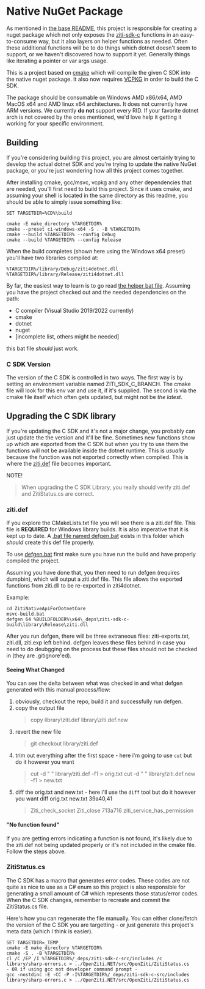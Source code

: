
# Native NuGet Package

As mentioned in [the base README](../README.md), this project is responsible for creating a nuget package which
not only exposes the [ziti-sdk-c](https://github.com/openziti/ziti-sdk-c) functions in an easy-to-consume
way, but it also layers on helper functions as needed. Often these additional functions will be to do things
which dotnet doesn't seem to support, or we haven't discovered how to support it yet. Generally things like 
iterating a pointer or var args usage.

This is a project based on [cmake](https://cmake.org/) which will compile the given C SDK into the native 
nuget package. It also now requires [VCPKG](https://github.com/microsoft/vcpkg) in order to build the C SDK.

The package should be consumable on Windows AMD x86/x64, AMD MacOS x64 and AMD linux x64 architectures. It
does not currently have ARM versions. We currently **do not** support every RID. If your favorite dotnet 
arch is not covered by the ones mentioned, we'd love help it getting it working for your specific environment.

## Building
If you're considering building this project, you are almost certainly trying to develop the actual dotnet SDK
and you're trying to update the native NuGet package, or you're just wondering how all this project comes together.

After installing cmake, gcc/msvc, vcpkg and any other dependencies that are needed, you'll first need to build this
project. Since it uses cmake, and assuming your shell is located in the same directory as this readme, you 
should be able to simply issue something like:

```
SET TARGETDIR=%CD%\build

cmake -E make_directory %TARGETDIR%
cmake --preset ci-windows-x64 -S . -B %TARGETDIR%
cmake --build %TARGETDIR% --config Debug
cmake --build %TARGETDIR% --config Release
```

When the build completes (shown here using the Windows x64 preset) you'll have two libraries compiled at:
```
%TARGETDIR%/library/Debug/ziti4dotnet.dll
%TARGETDIR%/library/Release/ziti4dotnet.dll
```













By far, the easiest way to learn is to go read
[the helper bat file](../dev-build-native.bat). Assuming you have the project checked out and the needed dependencies 
on the path:
* C compiler (Visual Studio 2019/2022 currently)
* cmake
* dotnet
* nuget
* [incomplete list, others might be needed]
 
this bat file _should_ just work.

### C SDK Version
The version of the C SDK is controlled in two ways. The first way is by setting an environment variable 
named ZITI_SDK_C_BRANCH. The cmake file will look for this env var and use it, if it's supplied. The second
is via the cmake file itself which often gets updated, but might not be _the latest_. 

## Upgrading the C SDK library

If you're updating the C SDK and it's not a major change, you probably can just update the the version and it'll
be fine. Sometimes new functions show up which are exported from the C SDK but when you try to use them the functions
will not be available inside the dotnet runtime. This is _usually_ because the function was not exported
correctly when compiled. This is where the [ziti.def](./library/ziti.def) file becomes important.

NOTE!
> When upgrading the C SDK Library, you really should verify ziti.def and ZitiStatus.cs are correct.

### ziti.def
If you explore the CMakeLists.txt file you will see there is a ziti.def file. This file is **REQUIRED** for 
Windows library builds. It is also imperative that it is kept up to date. A 
[.bat file named defgen.bat](./defgen.bat) exists in this folder which _should_ create this def file properly.

To use [defgen.bat](./defgen.bat) first make sure you have run the build and have properly compiled the project.

Assuming you have done that, you then need to run defgen (requires dumpbin), which will output a ziti.def file.
This file allows the exported functions from ziti.dll to be re-exported in ziti4dotnet.

Example:
```
cd ZitiNativeApiForDotnetCore
msvc-build.bat
defgen 64 %BUILDFOLDER%\x64\_deps\ziti-sdk-c-build\library\Release\ziti.dll
```

After you run defgen, there will be three extraneous files: ziti-exports.txt, ziti.dll, ziti.exp left behind.
defgen leaves these files behind in case you need to do deubgging on the process but these files should not
be checked in (they are .gitignore'ed).

#### Seeing What Changed
You can see the delta between what was checked in and what defgen generated with this manual process/flow:

1. obviously, checkout the repo, build it and successfully run defgen.
1. copy the output file
   > copy library\ziti.def library\ziti.def.new
1. revert the new file
   > git checkout library/ziti.def
1. trim out everything after the first space - here i'm going to use `cut` but do it however you want
   > cut -d " " library/ziti.def -f1 > orig.txt
   > cut -d " " library/ziti.def.new -f1 > new.txt
1. diff the orig.txt and new.txt - here i'll use the `diff` tool but do it however you want
    diff orig.txt new.txt
    39a40,41
    > Ziti_check_socket
    > Ziti_close
    713a716
    > ziti_service_has_permission

#### "No function found"

If you are getting errors indicating a function is not found, it's likely due to the ziti.def not being updated properly or
it's not included in the cmake file. Follow the steps above.

### ZitiStatus.cs
The C SDK has a macro that generates error codes. These codes are not quite as nice to use as a C# enum so this 
project is also responsible for generating a small amount of C# which represents those status/error codes. When
the C SDK changes, remember to recreate and commit the ZitiStatus.cs file.

Here's how you can regenerate the file manually. You can either clone/fetch the version of the C SDK you are 
targetting - or just generate this project's meta data (which I think is easier).
```text
SET TARGETDIR=_TEMP_
cmake -E make_directory %TARGETDIR%
cmake -S . -B %TARGETDIR% 
cl /C /EP /I %TARGETDIR%/_deps/ziti-sdk-c-src/includes /c library/sharp-errors.c > ../OpenZiti.NET/src/OpenZiti/ZitiStatus.cs
- OR if using gcc not developer command prompt -
gcc -nostdinc -E -CC -P -I%TARGETDIR%/_deps/ziti-sdk-c-src/includes library/sharp-errors.c > ../OpenZiti.NET/src/OpenZiti/ZitiStatus.cs
```

